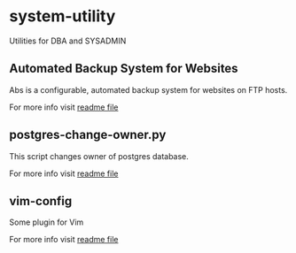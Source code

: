 system-utility
==============

Utilities for DBA and SYSADMIN

Automated Backup System for Websites
------------------------------------

Abs is a configurable, automated backup system for websites on FTP hosts.

For more info visit [readme file](abs/README.md)

postgres-change-owner.py
------------------------

This script changes owner of postgres database.

For more info visit [readme file](postgres-utilities/README.md)


vim-config
----------

Some plugin for Vim

For more info visit [readme file](vim-config/README.md)
